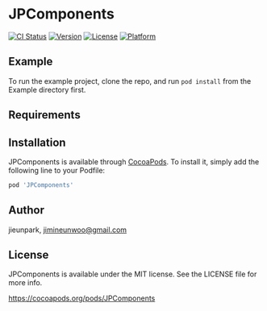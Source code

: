 # JPComponents

[![CI Status](https://img.shields.io/travis/jieunpark/JPComponents.svg?style=flat)](https://travis-ci.org/jieunpark/JPComponents)
[![Version](https://img.shields.io/cocoapods/v/JPComponents.svg?style=flat)](https://cocoapods.org/pods/JPComponents)
[![License](https://img.shields.io/cocoapods/l/JPComponents.svg?style=flat)](https://cocoapods.org/pods/JPComponents)
[![Platform](https://img.shields.io/cocoapods/p/JPComponents.svg?style=flat)](https://cocoapods.org/pods/JPComponents)

## Example

To run the example project, clone the repo, and run `pod install` from the Example directory first.

## Requirements

## Installation

JPComponents is available through [CocoaPods](https://cocoapods.org). To install
it, simply add the following line to your Podfile:

```ruby
pod 'JPComponents'
```

## Author

jieunpark, jimineunwoo@gmail.com

## License

JPComponents is available under the MIT license. See the LICENSE file for more info.


https://cocoapods.org/pods/JPComponents
